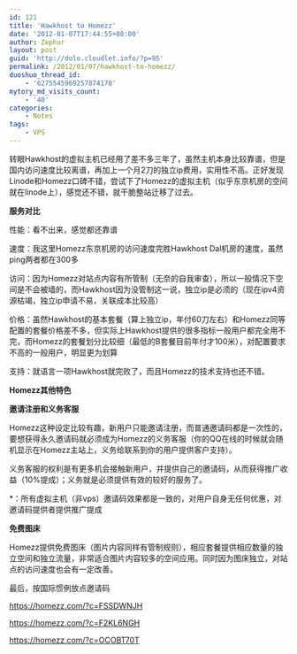 ```yaml
---
id: 121
title: 'Hawkhost to Homezz'
date: '2012-01-07T17:44:55+08:00'
author: Zephur
layout: post
guid: 'http://dolo.cloudlet.info/?p=95'
permalink: /2012/01/07/hawkhost-to-homezz/
duoshuo_thread_id:
    - '6275545969257874178'
mytory_md_visits_count:
    - '40'
categories:
    - Notes
tags:
    - VPS
---
```


转眼Hawkhost的虚拟主机已经用了差不多三年了，虽然主机本身比较靠谱，但是国内访问速度比较离谱，再加上一个月2刀的独立ip费用，实用性不高。正好发现Linode和Homezz口碑不错，尝试下了Homezz的虚拟主机（似乎东京机房的空间就在linode上），感觉还不错，就干脆整站迁移了过去。

<!-- more -->

**服务对比**

性能：看不出来，感觉都还靠谱

速度：我这里Homezz东京机房的访问速度完胜Hawkhost Dal机房的速度，虽然ping两者都在300多

访问：因为Homezz对站点内容有所管制（无奈的自我审查），所以一般情况下空间是不会被墙的，而Hawkhost因为没管制这一说，独立ip是必须的（现在ipv4资源枯竭，独立ip申请不易，关联成本比较高）

价格：虽然Hawkhost的基本套餐（算上独立ip，年付60刀左右）和Homezz同等配置的套餐价格差不多，但实际上Hawkhost提供的很多指标一般用户都完全用不完，而Homezz的套餐划分比较细（最低的B套餐目前年付才100米），对配置要求不高的一般用户，明显更为划算

支持：就语言一项Hawkhost就完败了，而且Homezz的技术支持也还不错。

**Homezz其他特色**

**邀请注册和义务客服**

Homezz这种设定比较有趣，新用户只能邀请注册，而普通邀请码都是一次性的，要想获得永久邀请码就必须成为Homezz的义务客服（你的QQ在线的时候就会随机显示在Homezz主站上，义务给联系到你的用户提供客户支持）。

义务客服的权利是有更多机会接触新用户，并提供自己的邀请码，从而获得推广收益（10%提成）；义务就是必须提供有效的较好的服务了。

\*：所有虚拟主机（非vps）邀请码效果都是一致的，对用户自身无任何优惠，对邀请码提供者提供推广提成

**免费图床**

Homezz提供免费图床（图片内容同样有管制规则），相应套餐提供相应数量的独立空间和独立流量，非常适合图片内容较多的空间应用。同时因为图床独立，对站点的访问速度也会有一定改善。

最后，按国际惯例放点邀请码

<https://homezz.com/?c=FSSDWNJH>

<https://homezz.com/?c=F2KL6NGH>

<https://homezz.com/?c=OCOBT70T>